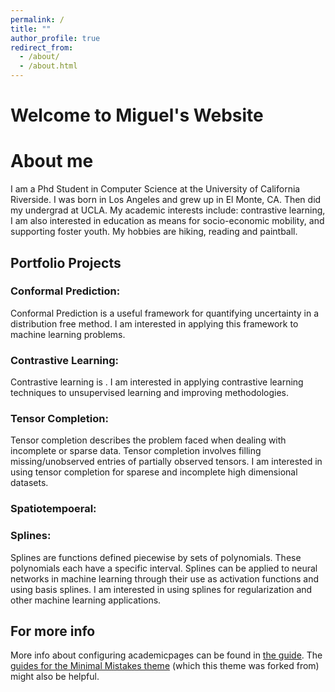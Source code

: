 ```yaml
---
permalink: /
title: ""
author_profile: true
redirect_from: 
  - /about/
  - /about.html
---
```




Welcome to Miguel's Website
======

About me
======
I am a Phd Student in Computer Science at the University of California Riverside. I was born in Los Angeles and grew up in El Monte, CA. Then did my undergrad at UCLA. My academic interests include: contrastive learning,  I am also interested in education as  means for socio-economic mobility, and supporting foster youth. My hobbies are hiking, reading and paintball. 

Portfolio Projects
------

### Conformal Prediction:
Conformal Prediction is a useful framework for quantifying uncertainty in a distribution free method. I am interested in applying this framework to machine learning problems. 

### Contrastive Learning:
Contrastive learning is . I am interested in applying contrastive learning techniques to unsupervised learning and improving methodologies. 


### Tensor Completion:
Tensor completion describes the problem faced when dealing with incomplete or sparse data. Tensor completion involves filling missing/unobserved entries of partially observed tensors. I am interested in using tensor completion for sparese and incomplete high dimensional datasets.

### Spatiotempoeral: 

### Splines:
Splines are functions defined piecewise by sets of polynomials. These polynomials each have a specific interval. Splines can be applied to neural networks in machine learning through their use as activation functions and using basis splines. I am interested in using splines for regularization and other machine learning applications.



For more info
------
More info about configuring academicpages can be found in [the guide](https://academicpages.github.io/markdown/). The [guides for the Minimal Mistakes theme](https://mmistakes.github.io/minimal-mistakes/docs/configuration/) (which this theme was forked from) might also be helpful.
